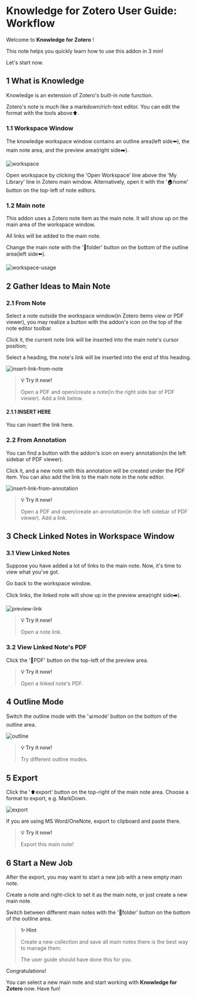 # Knowledge for Zotero User Guide: Workflow

Welcome to **Knowledge for Zotero** !

This note helps you quickly learn how to use this addon in 3 min!

Let's start now.

## 1 What is Knowledge

Knowledge is an extension of Zotero's built-in note function.

Zotero's note is much like a markdown/rich-text editor. You can edit the format with the tools above⬆️.

### 1.1 Workspace Window

The knowledge workspace window contains an outline area(left side⬅️), the main note area, and the preview area(right side➡️).

![workspace](./image/README/workspace.png)

Open workspace by clicking the 'Open Workspace' line above the 'My Library' line in Zotero main window. Alternatively, open it with the '🏠home' button on the top-left of note editors.

### 1.2 Main note

This addon uses a Zotero note item as the main note. It will show up on the main area of the workspace window.

All links will be added to the main note.

Change the main note with the '📂folder' button on the bottom of the outline area(left side⬅️).

![workspace-usage](./image/README/workspace-usage.png)

## 2 Gather Ideas to Main Note

### 2.1 From Note

Select a note outside the workspace window(in Zotero items view or PDF viewer), you may realize a button with the addon's icon on the top of the note editor toolbar.

Click it, the current note link will be inserted into the main note's cursor position;

Select a heading, the note's link will be inserted into the end of this heading.

![insert-link-from-note](./image/README/from-note.png)

> **💡 Try it now!**
>
> Open a PDF and open/create a note(in the right side bar of PDF viewer). Add a link below.

#### 2.1.1 INSERT HERE

You can insert the link here.

### 2.2 From Annotation

You can find a button with the addon's icon on every annotation(in the left sidebar of PDF viewer).

Click it, and a new note with this annotation will be created under the PDF item. You can also add the link to the main note in the note editor.

![insert-link-from-annotation](./image/README/from-annotation.png)

> **💡 Try it now!**
>
> Open a PDF and open/create an annotation(in the left sidebar of PDF viewer). Add a link.

## 3 Check Linked Notes in Workspace Window

### 3.1 View Linked Notes

Suppose you have added a lot of links to the main note. Now, it's time to view what you've got.

Go back to the workspace window.

Click links, the linked note will show up in the preview area(right side➡️).

![preview-link](./image/README/preview-note.png)

> **💡 Try it now!**
>
> Open a note link.

### 3.2 View Linked Note's PDF

Click the '📄PDF' button on the top-left of the preview area.

> **💡 Try it now!**
>
> Open a linked note's PDF.

## 4 Outline Mode

Switch the outline mode with the '📊mode' button on the bottom of the outline area.

![outline](./image/README/outline-mode.png)

> **💡 Try it now!**
>
> Try different outline modes.

## 5 Export

Click the '⬆️export' button on the top-right of the main note area. Choose a format to export, e.g. MarkDown.

![export](./image/README/export.png)

If you are using MS Word/OneNote, export to clipboard and paste there.

> **💡 Try it now!**
>
> Export this main note!

## 6 Start a New Job

After the export, you may want to start a new job with a new empty main note.

Create a note and right-click to set it as the main note, or just create a new main note.

Switch between different main notes with the '📂folder' button on the bottom of the outline area.

> **✨ Hint**
>
> Create a new collection and save all main notes there is the best way to manage them.
>
> The user guide should have done this for you.

Congratulations!

You can select a new main note and start working with **Knowledge for Zotero** now. Have fun!
